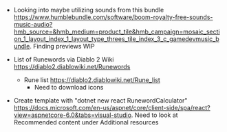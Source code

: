 - Looking into maybe utilizing sounds from this bundle https://www.humblebundle.com/software/boom-royalty-free-sounds-music-audio?hmb_source=&hmb_medium=product_tile&hmb_campaign=mosaic_section_1_layout_index_1_layout_type_threes_tile_index_3_c_gamedevmusic_bundle. Finding previews WIP

- List of Runewords via Diablo 2 Wiki https://diablo2.diablowiki.net/Runewords
  * Rune list https://diablo2.diablowiki.net/Rune_list
    - Need to download icons 

- Create template with "dotnet new react RunewordCalculator" https://docs.microsoft.com/en-us/aspnet/core/client-side/spa/react?view=aspnetcore-6.0&tabs=visual-studio. Need to look at Recommended content under Additional resources